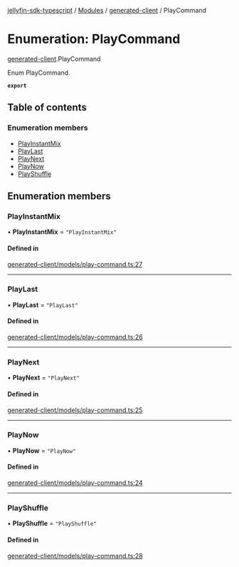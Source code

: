 [jellyfin-sdk-typescript](../README.md) / [Modules](../modules.md) / [generated-client](../modules/generated_client.md) / PlayCommand

# Enumeration: PlayCommand

[generated-client](../modules/generated_client.md).PlayCommand

Enum PlayCommand.

**`export`**

## Table of contents

### Enumeration members

- [PlayInstantMix](generated_client.PlayCommand.md#playinstantmix)
- [PlayLast](generated_client.PlayCommand.md#playlast)
- [PlayNext](generated_client.PlayCommand.md#playnext)
- [PlayNow](generated_client.PlayCommand.md#playnow)
- [PlayShuffle](generated_client.PlayCommand.md#playshuffle)

## Enumeration members

### PlayInstantMix

• **PlayInstantMix** = `"PlayInstantMix"`

#### Defined in

[generated-client/models/play-command.ts:27](https://github.com/thornbill/jellyfin-sdk-typescript/blob/644c849/src/generated-client/models/play-command.ts#L27)

___

### PlayLast

• **PlayLast** = `"PlayLast"`

#### Defined in

[generated-client/models/play-command.ts:26](https://github.com/thornbill/jellyfin-sdk-typescript/blob/644c849/src/generated-client/models/play-command.ts#L26)

___

### PlayNext

• **PlayNext** = `"PlayNext"`

#### Defined in

[generated-client/models/play-command.ts:25](https://github.com/thornbill/jellyfin-sdk-typescript/blob/644c849/src/generated-client/models/play-command.ts#L25)

___

### PlayNow

• **PlayNow** = `"PlayNow"`

#### Defined in

[generated-client/models/play-command.ts:24](https://github.com/thornbill/jellyfin-sdk-typescript/blob/644c849/src/generated-client/models/play-command.ts#L24)

___

### PlayShuffle

• **PlayShuffle** = `"PlayShuffle"`

#### Defined in

[generated-client/models/play-command.ts:28](https://github.com/thornbill/jellyfin-sdk-typescript/blob/644c849/src/generated-client/models/play-command.ts#L28)
